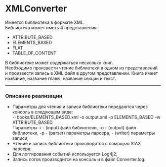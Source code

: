 # XMLConverter
Имеется библиотека в формате XML.  
Библиотека может иметь 4 представления:
* ATTRIBUTE_BASED
* ELEMENTS_BASED
* FLAT
* TABLE_OF_CONTENT

В библиотеке может содержаться несколько книг.  
Необходимо произвести чтение библиотеки в одном из представлений и произвести запись в XML файл в другом представлении. Книга имеет название, название главы, название секции и текст.
***
### Описание реализации
* Параметры для чтения и записи библиотеки передаются через консоль в следующем виде:  
-i books/ELEMENTS_BASED.xml -o output.xml -p ELEMENTS_BASED -w ATTRIBUTE_BASED  
Параметры -i - (input) файл библиотеки, -o - (output) файл библиотеки, -p - (parser) параметры парсера, - (writer) параметры записи;
* Чтение и запись библиотеки производится с помощью StAX парсера;
* Для логгирования событий используется Log4j2;
* Запись логов производится на консоль и в файл Converter.log.
